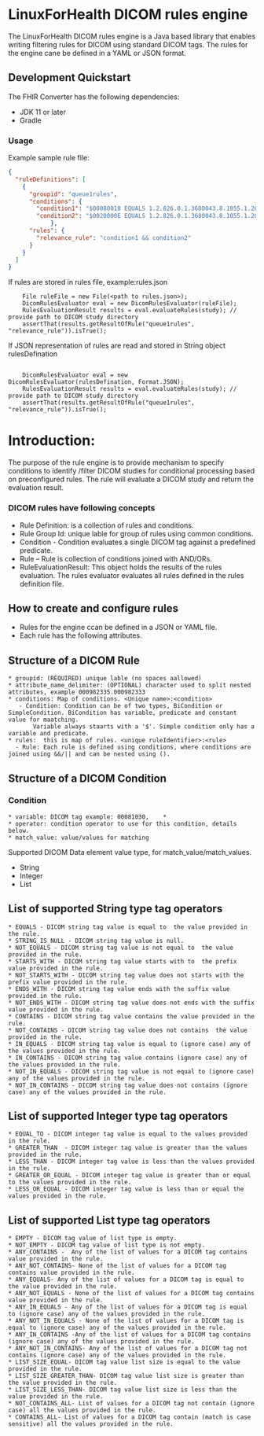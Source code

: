 # LinuxForHealth DICOM rules engine 

The LinuxForHealth DICOM rules engine is a Java based library that enables writing filtering rules for DICOM using standard DICOM tags. The rules for the engine cane be defined in a YAML or JSON format.


## Development Quickstart

The FHIR Converter has the following dependencies:

* JDK 11 or later
* Gradle 

### Usage
Example sample rule file:


```json
{
  "ruleDefinitions": [
    {
      "groupid": "queue1rules",
      "conditions": {
        "condition1": "$00080018 EQUALS 1.2.826.0.1.3680043.8.1055.1.20111102150800481.27482048.30798145",
        "condition2": "$0020000E EQUALS 1.2.826.0.1.3680043.8.1055.1.20111102150758591.96842950.07877442"
            },
      "rules": {
        "relevance_rule": "condition1 && condition2"
      }
    }
  ]
}
```
If rules are stored in rules file, example:rules.json

```
    File ruleFile = new File(<path to rules.json>);
    DicomRulesEvaluator eval = new DicomRulesEvaluator(ruleFile);
    RulesEvaluationResult results = eval.evaluateRules(study); // provide path to DICOM study directory
    assertThat(results.getResultOfRule("queue1rules", "relevance_rule")).isTrue();

```

If JSON representation of rules are read and stored in String object rulesDefination

```
   
    DicomRulesEvaluator eval = new DicomRulesEvaluator(rulesDefination, Format.JSON);
    RulesEvaluationResult results = eval.evaluateRules(study); // provide path to DICOM study directory
    assertThat(results.getResultOfRule("queue1rules", "relevance_rule")).isTrue();

```


# Introduction:
The purpose of the rule engine is to provide mechanism to specify conditions to identify /filter DICOM studies for conditional processing based on preconfigured rules. 
The rule will evaluate a DICOM study and return the evaluation result.

### DICOM rules have following concepts
 * Rule Definition: is a collection of rules and conditions.
 * Rule Group Id: unique lable for group of rules using common conditions.
 * Condition - Condition evaluates a single DICOM tag against a predefined predicate. 
 * Rule – Rule is collection of conditions joined with AND/ORs.
 * RuleEvaluationResult: This object holds the results of the rules evaluation. The rules evaluator evaluates all rules defined in the rules definition file. 

 
## How to create and configure rules
* Rules for the engine ccan be defined in a JSON or YAML file.
* Each rule has the following attributes.
    
## Structure of a DICOM Rule
    * groupid: (REQUIRED) unique lable (no spaces aallowed)
    * attribute_name_delimiter: (OPTIONAL) character used to split nested attributes, example 000982335.000982333
    * conditions: Map of conditions. <Unique name>:<condition>
       - Condition: Condition can be of two types, BiCondition or SimpleCondition. BiCondition has variable, predicate and constant value for maatching.
           Variable always staarts with a '$'. Simple condition only has a variable and predicate.
    * rules:  this is map of rules. <unique ruleIdentifier>:<rule>
      - Rule: Each rule is defined using conditions, where conditions are joined using &&/|| and can be nested using ().   

 ## Structure of a DICOM Condition
 ### Condition
   
    * variable: DICOM tag example: 00081030,    * 
    * operator: condition operator to use for this condition, details below.
    * match_value: value/values for matching
   
  Supported DICOM Data element value type, for match_value/match_values.
  
   * String
   * Integer
   * List
   
 ## List of supported String type tag operators
 
    * EQUALS - DICOM string tag value is equal to  the value provided in the rule.
    * STRING_IS_NULL - DICOM string tag value is null.
    * NOT_EQUALS - DICOM string tag value is not equal to  the value provided in the rule.
    * STARTS_WITH - DICOM string tag value starts with to  the prefix value provided in the rule.
    * NOT_STARTS_WITH - DICOM string tag value does not starts with the prefix value provided in the rule.
    * ENDS_WITH - DICOM string tag value ends with the suffix value provided in the rule.
    * NOT_ENDS_WITH - DICOM string tag value does not ends with the suffix value provided in the rule.
    * CONTAINS - DICOM string tag value contains the value provided in the rule.
    * NOT_CONTAINS - DICOM string tag value does not contains  the value provided in the rule.
    * IN_EQUALS - DICOM string tag value is equal to (ignore case) any of the values provided in the rule.
    * IN_CONTAINS - DICOM string tag value contains (ignore case) any of the values provided in the rule.
    * NOT_IN_EQUALS - DICOM string tag value is not equal to (ignore case) any of the values provided in the rule.
    * NOT_IN_CONTAINS - DICOM string tag value does not contains (ignore case) any of the values provided in the rule.
 
 ## List of supported Integer type tag operators
 
    * EQUAL_TO - DICOM integer tag value is equal to the values provided in the rule.
    * GREATER_THAN  - DICOM integer tag value is greater than the values provided in the rule.
    * LESS_THAN - DICOM integer tag value is less than the values provided in the rule.
    * GREATER_OR_EQUAL - DICOM integer tag value is greater than or equal to the values provided in the rule.
    * LESS_OR_EQUAL - DICOM integer tag value is less than or equal the values provided in the rule.
 
 ## List of supported List type tag operators
 
    * EMPTY - DICOM tag value of list type is empty.
    * NOT_EMPTY - DICOM tag value of list type is not empty.
    * ANY_CONTAINS -  Any of the list of values for a DICOM tag contains value provided in the rule.
    * ANY_NOT_CONTAINS- None of the list of values for a DICOM tag contains value provided in the rule.
    * ANY_EQUALS- Any of the list of values for a DICOM tag is equal to the value provided in the rule.
    * ANY_NOT_EQUALS - None of the list of values for a DICOM tag contains value provided in the rule.
    * ANY_IN_EQUALS - Any of the list of values for a DICOM tag is equal to (ignore case) any of the values provided in the rule.
    * ANY_NOT_IN_EQUALS - None of the list of values for a DICOM tag is equal to (ignore case) any of the values provided in the rule.
    * ANY_IN_CONTAINS -Any of the list of values for a DICOM tag contains (ignore case) any of the values provided in the rule.
    * ANY_NOT_IN_CONTAINS- Any of the list of values for a DICOM tag not contains (ignore case) any of the values provided in the rule.
    * LIST_SIZE_EQUAL- DICOM tag value list size is equal to the value provided in the rule.
    * LIST_SIZE_GREATER_THAN- DICOM tag value list size is greater than the value provided in the rule.
    * LIST_SIZE_LESS_THAN- DICOM tag value list size is less than the value provided in the rule.
    * NOT_CONTAINS_ALL- List of values for a DICOM tag not contain (ignore case) all the values provided in the rule.
    * CONTAINS_ALL- List of values for a DICOM tag contain (match is case sensitive) all the values provided in the rule.
    


